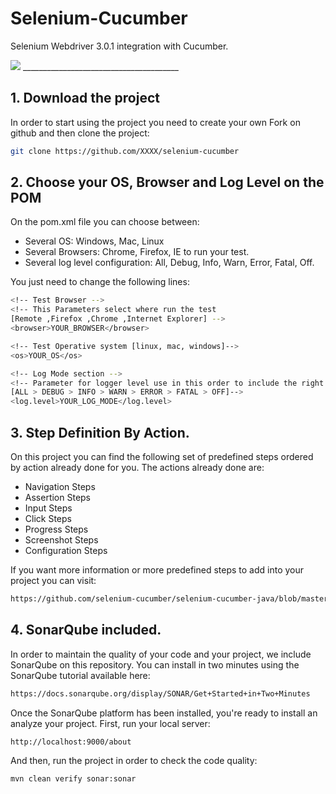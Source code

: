 # Selenium-Cucumber

Selenium Webdriver 3.0.1 integration with Cucumber. 

<img src="http://www.testingexcellence.com/wp-content/uploads/2016/01/selenium-and-cucumber.png" />
_______________________________________

## 1. Download the project

In order to start using the project you need to create your own Fork on github and then clone the project:

```bash
git clone https://github.com/XXXX/selenium-cucumber
```

## 2. Choose your OS, Browser  and Log Level on the POM

On the pom.xml file you can choose between:
- Several OS: Windows, Mac, Linux 
- Several Browsers: Chrome, Firefox, IE to run your test. 
- Several log level configuration:  All, Debug, Info, Warn, Error, Fatal, Off.

You just need to change the following lines:

```bash
<!-- Test Browser -->
<!-- This Parameters select where run the test 
[Remote ,Firefox ,Chrome ,Internet Explorer] -->
<browser>YOUR_BROWSER</browser>

<!-- Test Operative system [linux, mac, windows]-->
<os>YOUR_OS</os>

<!-- Log Mode section -->
<!-- Parameter for logger level use in this order to include the right information 
[ALL > DEBUG > INFO > WARN > ERROR > FATAL > OFF]-->
<log.level>YOUR_LOG_MODE</log.level>
```
## 3. Step Definition By Action. 

On this project you can find the following set of predefined steps ordered by action already done for you. 
The actions already done are:

- Navigation Steps
- Assertion Steps
- Input Steps
- Click Steps
- Progress Steps
- Screenshot Steps
- Configuration Steps

If you want more information or more predefined steps to add into your project you can visit: 

```bash
https://github.com/selenium-cucumber/selenium-cucumber-java/blob/master/doc/canned_steps.md
```

## 4. SonarQube included.

In order to maintain the quality of your code and your project, we include SonarQube on this repository.
You can install in two minutes using the SonarQube tutorial available here: 

```bash
https://docs.sonarqube.org/display/SONAR/Get+Started+in+Two+Minutes
```

Once the SonarQube platform has been installed, you're ready to install an analyze your project. First,  run your local server:

```bash
http://localhost:9000/about
```

And  then, run the project in order to check the code quality:

```bash
mvn clean verify sonar:sonar
```
 
 